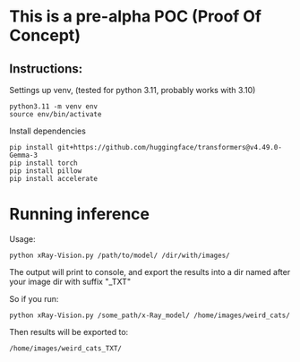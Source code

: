 # This is a pre-alpha POC (Proof Of Concept)

## Instructions:

Settings up venv, (tested for python 3.11, probably works with 3.10)
```
python3.11 -m venv env
source env/bin/activate
```

Install dependencies
```
pip install git+https://github.com/huggingface/transformers@v4.49.0-Gemma-3
pip install torch
pip install pillow
pip install accelerate
```

# Running inference

Usage:
```
python xRay-Vision.py /path/to/model/ /dir/with/images/
```
The output will print to console, and export the results into a dir named after your image dir with suffix "_TXT"

So if you run:
```
python xRay-Vision.py /some_path/x-Ray_model/ /home/images/weird_cats/
```
Then results will be exported to:
```
/home/images/weird_cats_TXT/
```
